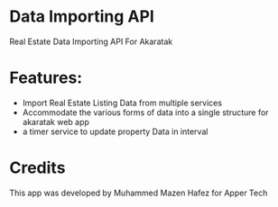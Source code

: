 # Data Importing API
Real Estate Data Importing API For Akaratak

# Features: 
* Import Real Estate Listing Data from multiple services
* Accommodate the various forms of data into a single structure for akaratak web app
* a timer service to update property Data in interval 

# Credits
This app was developed by Muhammed Mazen Hafez for Apper Tech
